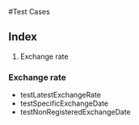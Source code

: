 #Test Cases

## Index
1. Exchange rate


### Exchange rate
- testLatestExchangeRate
- testSpecificExchangeDate
- testNonRegisteredExchangeDate